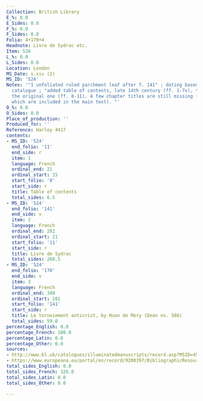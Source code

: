 ```yaml
---
Collection: British Library
E_%: 0.0
E_Sides: 0.0
F_%: 0.0
F_Sides: 0.0
Folia: 4+170+4
Headnote: Livre de Sydrac etc.
Item: 526
L_%: 0.0
L_Sides: 0.0
Location: London
MS_Date: s.xiv (2)
MS_ID: '524'
Notes: '"1 unfoliated ruled parchment leaf after f. 141" ; dating based on Dean''s
  catalogue ; "added table of contents, late 14th century (ff. 1-7v), to complete
  the original one (ff. 8-11). A few chapter titles are still missing (chapter 380-387,
  which are included in the main text). "'
O_%: 0.0
O_Sides: 0.0
Place_of_production: ''
Produced_for: ''
Reference: Harley 4417
contents:
- MS_ID: '524'
  end_folio: '11'
  end_side: r
  item: 1
  language: French
  ordinal_end: 21
  ordinal_start: 15
  start_folio: '8'
  start_side: r
  title: Table of contents
  total_sides: 6.5
- MS_ID: '524'
  end_folio: '141'
  end_side: v
  item: 2
  language: French
  ordinal_end: 282
  ordinal_start: 21
  start_folio: '11'
  start_side: r
  title: Livre de Sydrac
  total_sides: 260.5
- MS_ID: '524'
  end_folio: '170'
  end_side: v
  item: 3
  language: French
  ordinal_end: 340
  ordinal_start: 281
  start_folio: '141'
  start_side: r
  title: Le tornoiement anticrist, by Huon de Mery (Dean no. 586)
  total_sides: 59.0
percentage_English: 0.0
percentage_French: 100.0
percentage_Latin: 0.0
percentage_Other: 0.0
sources:
- http://www.bl.uk/catalogues/illuminatedmanuscripts/record.asp?MSID=4584&CollID=8&NStart=4417
- https://www.europeana.eu/portal/en/record/9200397/BibliographicResource_3000126272342.html
total_sides_English: 0.0
total_sides_French: 326.0
total_sides_Latin: 0.0
total_sides_Other: 0.0

---
```

